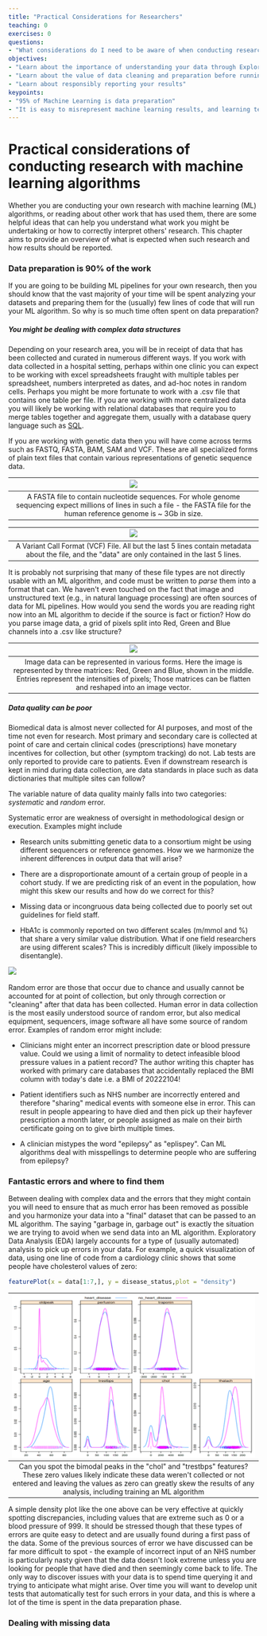 ```yaml
---
title: "Practical Considerations for Researchers"
teaching: 0
exercises: 0
questions:
- "What considerations do I need to be aware of when conducting research with AI"
objectives:
- "Learn about the importance of understanding your data through Exploratory Data Analysis (EDA)"
- "Learn about the value of data cleaning and preparation before running machine learning pipelines"
- "Learn about responsibly reporting your results" 
keypoints:
- "95% of Machine Learning is data preparation"
- "It is easy to misrepresent machine learning results, and learning techniques such as building confusion matrices, ROC curves and common metrics will help you interpret most ML results"
---
```


# Practical considerations of conducting research with machine learning algorithms

Whether you are conducting your own research with machine learning (ML) algorithms, or reading about other work that has used them, there are some helpful ideas that can help you understand what work you might be undertaking or how to correctly interpret others' research. This chapter aims to provide an overview of what is expected when such research and how results should be reported.

### Data preparation is 90% of the work

If you are going to be building ML pipelines for your own research, then you should know that the vast majority of your time will be spent analyzing your datasets and preparing them for the (usually) few lines of code that will run your ML algorithm. So why is so much time often spent on data preparation? 

##### You might be dealing with complex data structures

Depending on your research area, you will be in receipt of data that has been collected and curated in numerous different ways. If you work with data collected in a hospital setting, perhaps within one clinic you can expect to be working with excel spreadsheets fraught with multiple tables per spreadsheet, numbers interpreted as dates, and ad-hoc notes in random cells. Perhaps you might be more fortunate to work with a .csv file that contains one table per file. If you are working with more centralized data you will likely be working with relational databases that require you to merge tables together and aggregate them, usually with a database query language such as [SQL](https://www.w3schools.com/sql/). 



If you are working with genetic data then you will have come across terms such as FASTQ, FASTA, BAM, SAM and VCF. These are all specialized forms of plain text files that contain various representations of genetic sequence data. 


| ![](https://www.ncbi.nlm.nih.gov/WebSub/html/defline_magnified.jpg) | 
|:--:| 
|A FASTA file to contain nucleotide sequences. For whole genome sequencing expect millions of lines in such a file - the FASTA file for the human reference genome is ~ 3Gb in size. |

| ![](https://www.researchgate.net/profile/Hatem-Elshazly/publication/316063749/figure/fig6/AS:482425542320134@1492030620618/shows-an-example-VCF-file-For-more-details-about-VCF-files-refer-to-the-specification.png) | 
|:--:| 
|A Variant Call Format (VCF) File. All but the last 5 lines contain metadata about the file, and the "data" are only contained in the last 5 lines. |

It is probably not surprising that many of these file types are not directly usable with an ML algorithm, and code must be written to *parse* them into a format that can. We haven't even touched on the fact that image and unstructured text (e.g., in natural language processing) are often sources of data for ML pipelines. How would you send the words you are reading right now into an ML algorithm to decide if the source is fact or fiction? How do you parse image data, a grid of pixels split into Red, Green and Blue channels into a .csv like structure?

| ![](https://necromuralist.github.io/neural_networks/posts/image-to-vector/image2vector_kiank.png) |
|:--:|
|Image data can be represented in various forms. Here the image is represented by three matrices: Red, Green and Blue, shown in the middle. Entries represent the intensities of pixels; Those matrices can be flatten and reshaped into an image vector. |

##### Data quality can be poor

Biomedical data is almost never collected for AI purposes, and most of the time not even for research. Most primary and secondary care is collected at point of care and certain clinical codes (prescriptions) have monetary incentives for collection, but other (symptom tracking) do not. Lab tests are only reported to provide care to patients. Even if downstream research is kept in mind during data collection, are data standards in place such as data dictionaries that multiple sites can follow? 

The variable nature of data quality mainly falls into two categories: *systematic* and *random* error. 

Systematic error are weakness of oversight in methodological design or execution. Examples might include 

- Research units submitting genetic data to a consortium might be using different sequencers or reference genomes. How we we harmonize the inherent differences in output data that will arise?

- There are a disproportionate amount of a certain group of people in a cohort study. If we are predicting risk of an event in the population, how might this skew our results and how do we correct for this?

- Missing data or incongruous data being collected due to poorly set out guidelines for field staff.

- HbA1c is commonly reported on two different scales (m/mmol and %) that share a very similar value distribution. What if one field researchers are using different scales? This is incredibly difficult (likely impossible to disentangle).

![](https://www.diabetes.co.uk/images/hba1c-chart.jpg)

Random error are those that occur due to chance and usually cannot be accounted for at point of collection, but only through correction or "cleaning" after that data has been collected. Human error in data collection is the most easily understood source of random error, but also medical equipment, sequencers, image software all have some source of random error. Examples of random error might include:

- Clinicians might enter an incorrect prescription date or blood pressure value. Could we using a limit of normality to detect infeasible blood pressure values in a patient record? The author writing this chapter has worked with primary care databases that accidentally replaced the BMI column with today's date i.e. a BMI of 20222104!

- Patient identifiers such as NHS number are incorrectly entered and therefore "sharing" medical events with someone else in error. This can result in people appearing to have died and then pick up their hayfever prescription a month later, or people assigned as male on their birth certificate going on to give birth multiple times.

- A clinician mistypes the word "epilepsy" as "eplispey". Can ML algorithms deal with misspellings to determine people who are suffering from epilepsy?

### Fantastic errors and where to find them

Between dealing with complex data and the errors that they might contain you will need to ensure that as much error has been removed as possible and you harmonize your data into a "final" dataset that can be passed to an ML algorithm. The saying "garbage in, garbage out" is exactly the situation we are trying to avoid when we send data into an ML algorithm. Exploratory Data Analysis (EDA) largely accounts for a type of (usually automated) analysis to pick up errors in your data. For example, a quick visualization of data, using one line of code from a cardiology clinic shows that some people have cholesterol values of zero:

```r
featurePlot(x = data[1:7,], y = disease_status,plot = "density")
```
![](../fig/EDAplot.png) |
|:--:| 
|Can you spot the bimodal peaks in the "chol" and "trestbps" features? These zero values likely indicate these data weren't collected or not entered and leaving the values as zero can greatly skew the results of any analysis, including training an ML algorithm |

A simple density plot like the one above can be very effective at quickly spotting discrepancies, including values that are extreme such as 0 or a blood pressure of 999. It should be stressed though that these types of errors are quite easy to detect and are usually found during a first pass of the data. Some of the previous sources of error we have discussed can be far more difficult to spot - the example of incorrect input of an NHS number is particularly nasty given that the data doesn't look extreme unless you are looking for people that have died and then seemingly come back to life. The only way to discover issues with your data is to spend time querying it and trying to anticipate what might arise. Over time you will want to develop unit tests that automatically test for such errors in your data, and this is where a lot of the time is spent in the data preparation phase.

### Dealing with missing data



